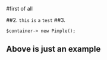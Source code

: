 #first of all

##2.
`this` `is` `a` `test` 
##3.

    $container-> new Pimple();

## Above is just an example
